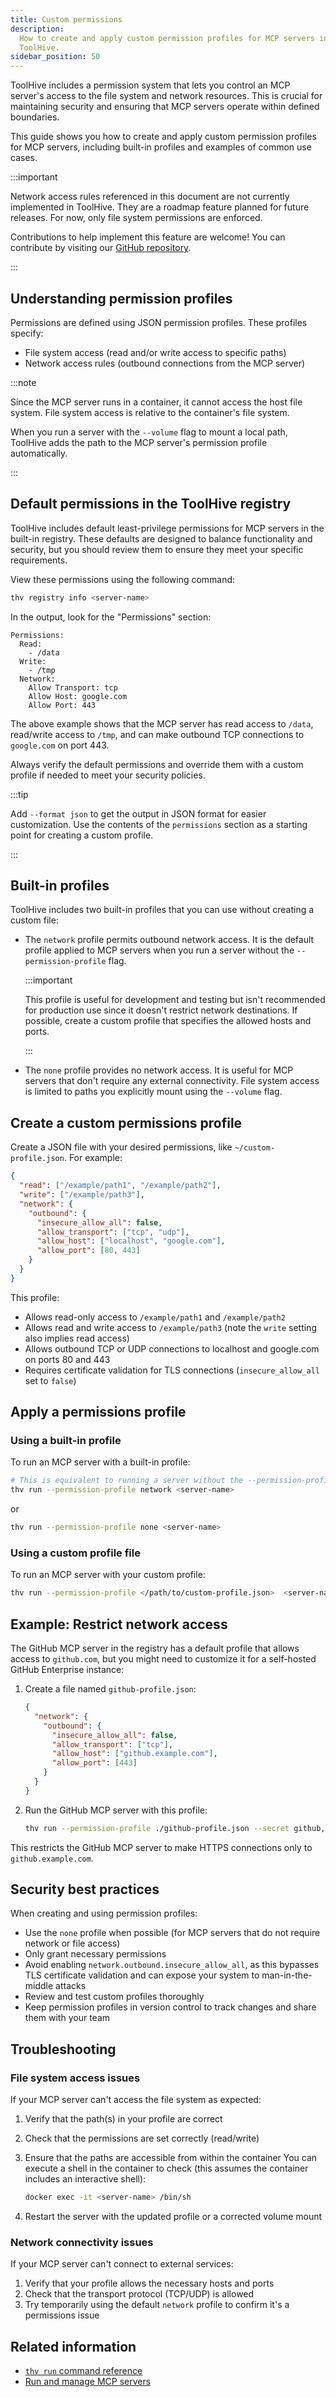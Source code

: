 ```yaml
---
title: Custom permissions
description:
  How to create and apply custom permission profiles for MCP servers in
  ToolHive.
sidebar_position: 50
---
```


ToolHive includes a permission system that lets you control an MCP server's
access to the file system and network resources. This is crucial for maintaining
security and ensuring that MCP servers operate within defined boundaries.

This guide shows you how to create and apply custom permission profiles for MCP
servers, including built-in profiles and examples of common use cases.

:::important

Network access rules referenced in this document are not currently implemented
in ToolHive. They are a roadmap feature planned for future releases. For now,
only file system permissions are enforced.

Contributions to help implement this feature are welcome! You can contribute by
visiting our [GitHub repository](https://github.com/stacklok/toolhive).

:::

## Understanding permission profiles

Permissions are defined using JSON permission profiles. These profiles specify:

- File system access (read and/or write access to specific paths)
- Network access rules (outbound connections from the MCP server)

:::note

Since the MCP server runs in a container, it cannot access the host file system.
File system access is relative to the container's file system.

When you run a server with the `--volume` flag to mount a local path, ToolHive
adds the path to the MCP server's permission profile automatically.

:::

## Default permissions in the ToolHive registry

ToolHive includes default least-privilege permissions for MCP servers in the
built-in registry. These defaults are designed to balance functionality and
security, but you should review them to ensure they meet your specific
requirements.

View these permissions using the following command:

```bash
thv registry info <server-name>
```

In the output, look for the "Permissions" section:

```test
Permissions:
  Read:
    - /data
  Write:
    - /tmp
  Network:
    Allow Transport: tcp
    Allow Host: google.com
    Allow Port: 443
```

The above example shows that the MCP server has read access to `/data`,
read/write access to `/tmp`, and can make outbound TCP connections to
`google.com` on port 443.

Always verify the default permissions and override them with a custom profile if
needed to meet your security policies.

:::tip

Add `--format json` to get the output in JSON format for easier customization.
Use the contents of the `permissions` section as a starting point for creating a
custom profile.

:::

## Built-in profiles

ToolHive includes two built-in profiles that you can use without creating a
custom file:

- The `network` profile permits outbound network access. It is the default
  profile applied to MCP servers when you run a server without the
  `--permission-profile` flag.

  :::important

  This profile is useful for development and testing but isn't recommended for
  production use since it doesn't restrict network destinations. If possible,
  create a custom profile that specifies the allowed hosts and ports.

  :::

- The `none` profile provides no network access. It is useful for MCP servers
  that don't require any external connectivity. File system access is limited to
  paths you explicitly mount using the `--volume` flag.

## Create a custom permissions profile

Create a JSON file with your desired permissions, like `~/custom-profile.json`.
For example:

```json
{
  "read": ["/example/path1", "/example/path2"],
  "write": ["/example/path3"],
  "network": {
    "outbound": {
      "insecure_allow_all": false,
      "allow_transport": ["tcp", "udp"],
      "allow_host": ["localhost", "google.com"],
      "allow_port": [80, 443]
    }
  }
}
```

This profile:

- Allows read-only access to `/example/path1` and `/example/path2`
- Allows read and write access to `/example/path3` (note the `write` setting
  also implies read access)
- Allows outbound TCP or UDP connections to localhost and google.com on ports 80
  and 443
- Requires certificate validation for TLS connections (`insecure_allow_all` set
  to `false`)

## Apply a permissions profile

### Using a built-in profile

To run an MCP server with a built-in profile:

```bash
# This is equivalent to running a server without the --permission-profile flag
thv run --permission-profile network <server-name>
```

or

```bash
thv run --permission-profile none <server-name>
```

### Using a custom profile file

To run an MCP server with your custom profile:

```bash
thv run --permission-profile </path/to/custom-profile.json>  <server-name>
```

## Example: Restrict network access

The GitHub MCP server in the registry has a default profile that allows access
to `github.com`, but you might need to customize it for a self-hosted GitHub
Enterprise instance:

1. Create a file named `github-profile.json`:

   ```json
   {
     "network": {
       "outbound": {
         "insecure_allow_all": false,
         "allow_transport": ["tcp"],
         "allow_host": ["github.example.com"],
         "allow_port": [443]
       }
     }
   }
   ```

2. Run the GitHub MCP server with this profile:

   ```bash
   thv run --permission-profile ./github-profile.json --secret github,target=GITHUB_PERSONAL_ACCESS_TOKEN github
   ```

This restricts the GitHub MCP server to make HTTPS connections only to
`github.example.com`.

## Security best practices

When creating and using permission profiles:

- Use the `none` profile when possible (for MCP servers that do not require
  network or file access)
- Only grant necessary permissions
- Avoid enabling `network.outbound.insecure_allow_all`, as this bypasses TLS
  certificate validation and can expose your system to man-in-the-middle attacks
- Review and test custom profiles thoroughly
- Keep permission profiles in version control to track changes and share them
  with your team

## Troubleshooting

### File system access issues

If your MCP server can't access the file system as expected:

1. Verify that the path(s) in your profile are correct
2. Check that the permissions are set correctly (read/write)
3. Ensure that the paths are accessible from within the container You can
   execute a shell in the container to check (this assumes the container
   includes an interactive shell):

   ```bash
   docker exec -it <server-name> /bin/sh
   ```

4. Restart the server with the updated profile or a corrected volume mount

### Network connectivity issues

If your MCP server can't connect to external services:

1. Verify that your profile allows the necessary hosts and ports
2. Check that the transport protocol (TCP/UDP) is allowed
3. Try temporarily using the default `network` profile to confirm it's a
   permissions issue

## Related information

- [`thv run` command reference](../reference/cli/thv_run.md)
- [Run and manage MCP servers](run-mcp-servers.mdx)
